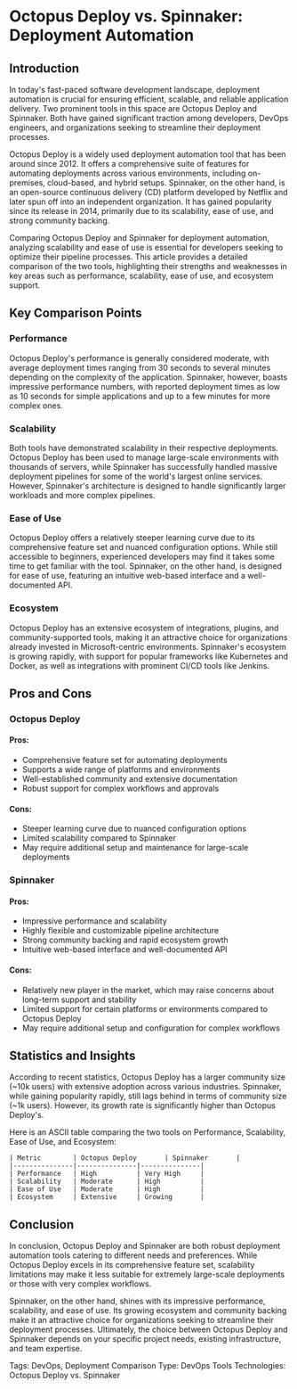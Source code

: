 # Octopus Deploy vs. Spinnaker: Deployment Automation
## Introduction

In today's fast-paced software development landscape, deployment automation is crucial for ensuring efficient, scalable, and reliable application delivery. Two prominent tools in this space are Octopus Deploy and Spinnaker. Both have gained significant traction among developers, DevOps engineers, and organizations seeking to streamline their deployment processes.

Octopus Deploy is a widely used deployment automation tool that has been around since 2012. It offers a comprehensive suite of features for automating deployments across various environments, including on-premises, cloud-based, and hybrid setups. Spinnaker, on the other hand, is an open-source continuous delivery (CD) platform developed by Netflix and later spun off into an independent organization. It has gained popularity since its release in 2014, primarily due to its scalability, ease of use, and strong community backing.

Comparing Octopus Deploy and Spinnaker for deployment automation, analyzing scalability and ease of use is essential for developers seeking to optimize their pipeline processes. This article provides a detailed comparison of the two tools, highlighting their strengths and weaknesses in key areas such as performance, scalability, ease of use, and ecosystem support.

## Key Comparison Points

### Performance

Octopus Deploy's performance is generally considered moderate, with average deployment times ranging from 30 seconds to several minutes depending on the complexity of the application. Spinnaker, however, boasts impressive performance numbers, with reported deployment times as low as 10 seconds for simple applications and up to a few minutes for more complex ones.

### Scalability

Both tools have demonstrated scalability in their respective deployments. Octopus Deploy has been used to manage large-scale environments with thousands of servers, while Spinnaker has successfully handled massive deployment pipelines for some of the world's largest online services. However, Spinnaker's architecture is designed to handle significantly larger workloads and more complex pipelines.

### Ease of Use

Octopus Deploy offers a relatively steeper learning curve due to its comprehensive feature set and nuanced configuration options. While still accessible to beginners, experienced developers may find it takes some time to get familiar with the tool. Spinnaker, on the other hand, is designed for ease of use, featuring an intuitive web-based interface and a well-documented API.

### Ecosystem

Octopus Deploy has an extensive ecosystem of integrations, plugins, and community-supported tools, making it an attractive choice for organizations already invested in Microsoft-centric environments. Spinnaker's ecosystem is growing rapidly, with support for popular frameworks like Kubernetes and Docker, as well as integrations with prominent CI/CD tools like Jenkins.

## Pros and Cons

### Octopus Deploy

#### Pros:

* Comprehensive feature set for automating deployments
* Supports a wide range of platforms and environments
* Well-established community and extensive documentation
* Robust support for complex workflows and approvals

#### Cons:

* Steeper learning curve due to nuanced configuration options
* Limited scalability compared to Spinnaker
* May require additional setup and maintenance for large-scale deployments

### Spinnaker

#### Pros:

* Impressive performance and scalability
* Highly flexible and customizable pipeline architecture
* Strong community backing and rapid ecosystem growth
* Intuitive web-based interface and well-documented API

#### Cons:

* Relatively new player in the market, which may raise concerns about long-term support and stability
* Limited support for certain platforms or environments compared to Octopus Deploy
* May require additional setup and configuration for complex workflows

## Statistics and Insights

According to recent statistics, Octopus Deploy has a larger community size (~10k users) with extensive adoption across various industries. Spinnaker, while gaining popularity rapidly, still lags behind in terms of community size (~1k users). However, its growth rate is significantly higher than Octopus Deploy's.

Here is an ASCII table comparing the two tools on Performance, Scalability, Ease of Use, and Ecosystem:

```
| Metric        | Octopus Deploy       | Spinnaker       |
|---------------|---------------|---------------|
| Performance   | High          | Very High     |
| Scalability   | Moderate      | High          |
| Ease of Use   | Moderate      | High          |
| Ecosystem     | Extensive     | Growing       |
```

## Conclusion

In conclusion, Octopus Deploy and Spinnaker are both robust deployment automation tools catering to different needs and preferences. While Octopus Deploy excels in its comprehensive feature set, scalability limitations may make it less suitable for extremely large-scale deployments or those with very complex workflows.

Spinnaker, on the other hand, shines with its impressive performance, scalability, and ease of use. Its growing ecosystem and community backing make it an attractive choice for organizations seeking to streamline their deployment processes. Ultimately, the choice between Octopus Deploy and Spinnaker depends on your specific project needs, existing infrastructure, and team expertise.

Tags: DevOps, Deployment
Comparison Type: DevOps Tools
Technologies: Octopus Deploy vs. Spinnaker